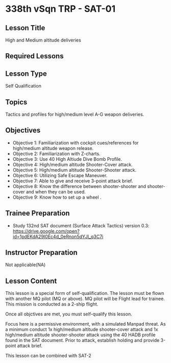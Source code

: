 # 338th vSqn TRP - SAT-01
## Lesson Title
High and Medium altitude deliveries

## Required Lessons


## Lesson Type
Self Qualification

## Topics
Tactics and profiles for high/medium level A-G weapon deliveries.

## Objectives
* Objective 1: Familiarization with cockpit cues/references for high/medium altitude weapon release.
* Objective 2: Familiarization with Z-charts.
* Objective 3: Use 40 High Altiude Dive Bomb Profile.
* Objective 4: High/medium altitude Shooter-Cover attack. 
* Objective 5: High/medium altitude Shooter-Shooter attack. 
* Objective 6: Utilizing Safe Escape Maneuver.
* Objective 7: Able to give and receive 3-point attack brief.
* Objective 8: Know the difference between shooter-shooter and shooter-cover and when they can be used.
* Objective 9: Know how to set up a wheel .

## Trainee Preparation
- Study 132nd SAT document (Surface Attack Tactics) version 0.3:
https://drive.google.com/open?id=1pdEKdA29I0Ec4d_0eRnon5dYJI_q3C7i

## Instructor Preparation
Not applicable(NA)


## Lesson Content
This lesson is a special form of self-qualification.
The lesson must be flown with another MQ pilot (MQ or above). MQ pilot will be Flight lead for trainee.
This mission is conducted as a 2-ship flight.

Once all objctives are met, you must self-qualify this lesson.

Focus here is a permissive environment, with a simulated Manpad threat.
As a minimum conduct 1x high/medium altitude shooter-cover attack and 1x high/medium altitude shooter-shooter attack using the 40 HADB profile found in the SAT document.
Prior to attack, establish holding and provide 3-point attack brief.

This lesson can be combined with SAT-2